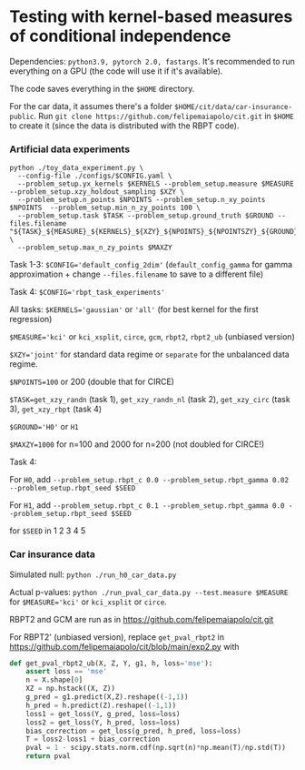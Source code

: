# Testing with kernel-based measures of conditional independence

Dependencies: `python3.9, pytorch 2.0, fastargs`. It's recommended to run everything on a GPU (the code will use it if it's available).

The code saves everything in the `$HOME` directory.

For the car data, it assumes there's a folder `$HOME/cit/data/car-insurance-public`.
Run `git clone https://github.com/felipemaiapolo/cit.git` in `$HOME` to create it (since the data is distributed with the RBPT code).

### Artificial data experiments

``` 
python ./toy_data_experiment.py \
  --config-file ./configs/$CONFIG.yaml \
  --problem_setup.yx_kernels $KERNELS --problem_setup.measure $MEASURE --problem_setup.xzy_holdout_sampling $XZY \
  --problem_setup.n_points $NPOINTS --problem_setup.n_xy_points $NPOINTS  --problem_setup.min_n_zy_points 100 \
  --problem_setup.task $TASK --problem_setup.ground_truth $GROUND --files.filename "${TASK}_${MEASURE}_${KERNELS}_${XZY}_${NPOINTS}_${NPOINTSZY}_${GROUND}" \
  --problem_setup.max_n_zy_points $MAXZY 
```

Task 1-3: `$CONFIG='default_config_2dim'` (`default_config_gamma` for gamma approximation + change `--files.filename` to save to a different file)

Task 4: `$CONFIG='rbpt_task_experiments'`

All tasks: `$KERNELS='gaussian'` or `'all'` (for best kernel for the first regression)

`$MEASURE='kci'` or `kci_xsplit`, `circe`, `gcm`, `rbpt2`, `rbpt2_ub` (unbiased version)

`$XZY='joint'` for standard data regime or `separate` for the unbalanced data regime.

`$NPOINTS=100` or 200 (double that for CIRCE)

`$TASK=get_xzy_randn` (task 1), `get_xzy_randn_nl` (task 2), `get_xzy_circ` (task 3), `get_xzy_rbpt` (task 4)

`$GROUND='H0'` or `H1`

`$MAXZY=1000` for n=100 and 2000 for n=200 (not doubled for CIRCE!)

Task 4: 

For `H0`, add `--problem_setup.rbpt_c 0.0 --problem_setup.rbpt_gamma 0.02 --problem_setup.rbpt_seed $SEED` 

For `H1`, add `--problem_setup.rbpt_c 0.1 --problem_setup.rbpt_gamma 0.0 --problem_setup.rbpt_seed $SEED` 

for `$SEED` in 1 2 3 4 5


### Car insurance data

Simulated null:
`python ./run_h0_car_data.py`

Actual p-values: `python ./run_pval_car_data.py --test.measure $MEASURE` 
for `$MEASURE='kci'` or `kci_xsplit` or `circe`. 

RBPT2 and GCM are run as in https://github.com/felipemaiapolo/cit.git

For RBPT2' (unbiased version), replace `get_pval_rbpt2` in https://github.com/felipemaiapolo/cit/blob/main/exp2.py with

```python
def get_pval_rbpt2_ub(X, Z, Y, g1, h, loss='mse'):
    assert loss == 'mse'
    n = X.shape[0]
    XZ = np.hstack((X, Z))
    g_pred = g1.predict(X,Z).reshape((-1,1))
    h_pred = h.predict(Z).reshape((-1,1))
    loss1 = get_loss(Y, g_pred, loss=loss)
    loss2 = get_loss(Y, h_pred, loss=loss)
    bias_correction = get_loss(g_pred, h_pred, loss=loss)
    T = loss2-loss1 + bias_correction
    pval = 1 - scipy.stats.norm.cdf(np.sqrt(n)*np.mean(T)/np.std(T))
    return pval
```